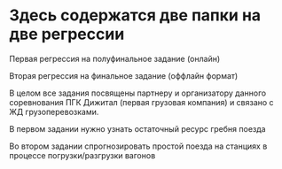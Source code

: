 # Здесь содержатся две папки на две регрессии

Первая регрессия на полуфинальное задание (онлайн)

Вторая регрессия на финальное задание (оффлайн формат)

В целом все задания посвящены партнеру и организатору данного соревнования ПГК Дижитал (первая грузовая компания) и связано с ЖД грузоперевозками. 

В первом задании нужно узнать остаточный ресурс гребня поезда

Во втором задании спрогнозировать простой поезда на станциях в процессе погрузки/разгрузки вагонов
